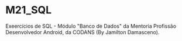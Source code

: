 # M21_SQL
Exeercícios de SQL - Módulo "Banco de Dados" da Mentoria Profissão Desenvolvedor Android, da CODANS (By Jamilton Damasceno).
